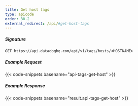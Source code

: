 ```yaml
---
title: Get host tags
type: apicode
order: 30.2
external_redirect: /api/#get-host-tags
---
```


##### Signature
`GET https://api.datadoghq.com/api/v1/tags/hosts/<HOSTNAME>`
##### Example Request
{{< code-snippets basename="api-tags-get-host" >}}
##### Example Response
{{< code-snippets basename="result.api-tags-get-host" >}}

